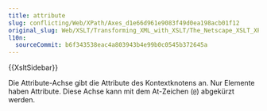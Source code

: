 ```yaml
---
title: attribute
slug: conflicting/Web/XPath/Axes_d1e66d961e9083f49d0ea198acb01f12
original_slug: Web/XSLT/Transforming_XML_with_XSLT/The_Netscape_XSLT_XPath_Reference/Axes/attribute
l10n:
  sourceCommit: b6f343538eac4a803943b4e99b0c0545b372645a
---
```


{{XsltSidebar}}

Die Attribute-Achse gibt die Attribute des Kontextknotens an. Nur Elemente haben Attribute. Diese Achse kann mit dem At-Zeichen (`@`) abgekürzt werden.

